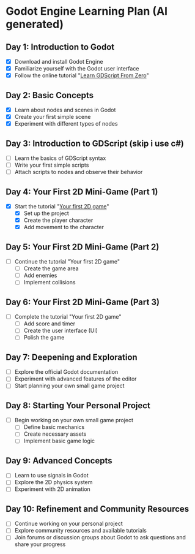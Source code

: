# Godot Engine Learning Plan (AI generated)

## Day 1: Introduction to Godot
- [x] Download and install Godot Engine
- [x] Familiarize yourself with the Godot user interface
- [x] Follow the online tutorial "[Learn GDScript From Zero](https://docs.godotengine.org/en/3.5/getting_started/introduction/learn_to_code_with_gdscript.html)"

## Day 2: Basic Concepts
- [X] Learn about nodes and scenes in Godot
- [x] Create your first simple scene
- [x] Experiment with different types of nodes

## Day 3: Introduction to GDScript (skip i use c#)
- [ ] Learn the basics of GDScript syntax
- [ ] Write your first simple scripts
- [ ] Attach scripts to nodes and observe their behavior

## Day 4: Your First 2D Mini-Game (Part 1)
- [x] Start the tutorial "[Your first 2D game](https://docs.godotengine.org/en/stable/getting_started/first_2d_game/index.html)"
  - [x] Set up the project
  - [x] Create the player character
  - [x] Add movement to the character

## Day 5: Your First 2D Mini-Game (Part 2)
- [ ] Continue the tutorial "Your first 2D game"
  - [ ] Create the game area
  - [ ] Add enemies
  - [ ] Implement collisions

## Day 6: Your First 2D Mini-Game (Part 3)
- [ ] Complete the tutorial "Your first 2D game"
  - [ ] Add score and timer
  - [ ] Create the user interface (UI)
  - [ ] Polish the game

## Day 7: Deepening and Exploration
- [ ] Explore the official Godot documentation
- [ ] Experiment with advanced features of the editor
- [ ] Start planning your own small game project

## Day 8: Starting Your Personal Project
- [ ] Begin working on your own small game project
  - [ ] Define basic mechanics
  - [ ] Create necessary assets
  - [ ] Implement basic game logic

## Day 9: Advanced Concepts
- [ ] Learn to use signals in Godot
- [ ] Explore the 2D physics system
- [ ] Experiment with 2D animation

## Day 10: Refinement and Community Resources
- [ ] Continue working on your personal project
- [ ] Explore community resources and available tutorials
- [ ] Join forums or discussion groups about Godot to ask questions and share your progress